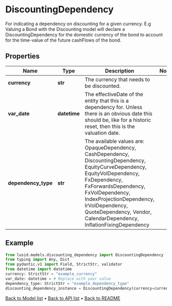 # DiscountingDependency

For indicating a dependency on discounting for a given currency.  E.g Valuing a Bond with the Discounting model will declare a DiscountingDependency  for the domestic currency of the bond to account for the time-value of the future cashFlows of the bond.
## Properties
Name | Type | Description | Notes
------------ | ------------- | ------------- | -------------
**currency** | **str** | The currency that needs to be discounted. | 
**var_date** | **datetime** | The effectiveDate of the entity that this is a dependency for.  Unless there is an obvious date this should be, like for a historic reset, then this is the valuation date. | 
**dependency_type** | **str** | The available values are: OpaqueDependency, CashDependency, DiscountingDependency, EquityCurveDependency, EquityVolDependency, FxDependency, FxForwardsDependency, FxVolDependency, IndexProjectionDependency, IrVolDependency, QuoteDependency, Vendor, CalendarDependency, InflationFixingDependency | 
## Example

```python
from lusid.models.discounting_dependency import DiscountingDependency
from typing import Any, Dict
from pydantic.v1 import Field, StrictStr, validator
from datetime import datetime
currency: StrictStr = "example_currency"
var_date: datetime = # Replace with your value
dependency_type: StrictStr = "example_dependency_type"
discounting_dependency_instance = DiscountingDependency(currency=currency, var_date=var_date, dependency_type=dependency_type)

```

[Back to Model list](../README.md#documentation-for-models) &#8226; [Back to API list](../README.md#documentation-for-api-endpoints) &#8226; [Back to README](../README.md)

